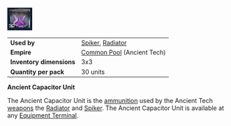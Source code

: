 ![](../images/ATammo.jpg "ATammo.jpg")

|                          |                                                                    |
| ------------------------ | ------------------------------------------------------------------ |
| **Used by**              | [Spiker](../weapons/Spiker.md), [Radiator](../weapons/Radiator.md) |
| **Empire**               | [Common Pool](../terminology/Common_Pool.md) (Ancient Tech)        |
| **Inventory dimensions** | 3x3                                                                |
| **Quantity per pack**    | 30 units                                                           |

**Ancient Capacitor Unit**

The Ancient Capacitor Unit is the [ammunition](../items/Ammunition.md) used by
the Ancient Tech [weapons](../weapons/Weapon.md) the
[Radiator](../weapons/Radiator.md) and [Spiker](../weapons/Spiker.md). The
Ancient Capacitor Unit is available at any
[Equipment Terminal](../items/Equipment_Terminal.md).
